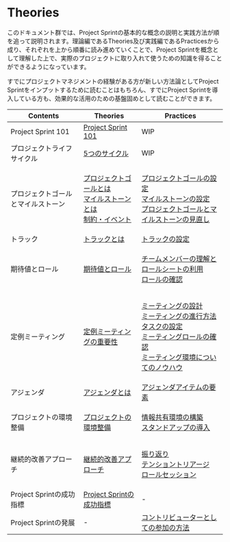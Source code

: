 # Theories

このドキュメント群では、Project Sprintの基本的な概念の説明と実践方法が順を追って説明されます。理論編であるTheories及び実践編であるPracticesから成り、それぞれを上から順番に読み進めていくことで、Project Sprintを概念として理解した上で、実際のプロジェクトに取り入れて使うための知識を得ることができるようになっています。

すでにプロジェクトマネジメントの経験がある方が新しい方法論としてProject Sprintをインプットするために読むことはもちろん、すでにProject Sprintを導入している方も、効果的な活用のための基盤固めとして読むことができます。

| Contents            | Theories                                                                                                                            | Practices                                                                                                                                                                                                                                                                                                       |
| ------------------- | ----------------------------------------------------------------------------------------------------------------------------------- | --------------------------------------------------------------------------------------------------------------------------------------------------------------------------------------------------------------------------------------------------------------------------------------------------------------- |
| Project Sprint 101  | [Project Sprint 101](../../v3.2/theories/101.md)                                                                                    | WIP                                                                                                                                                                                                                                                                                                             |
| プロジェクトライフサイクル       | [5つのサイクル](project\_lifecycle.md)                                                                                                    | WIP                                                                                                                                                                                                                                                                                                             |
| プロジェクトゴールとマイルストーン   | <p><a href="project_goals.md">プロジェクトゴールとは</a><br><a href="milestones.md">マイルストーンとは</a><br><a href="restrictions.md">制約・イベント</a></p> | <p><a href="../../v3.2/practices/project_goals.md">プロジェクトゴールの設定</a><br><a href="broken-reference">マイルストーンの設定</a><br><a href="../practices/reviewing_project_goals_and_milestones.md">プロジェクトゴールとマイルストーンの見直し</a></p>                                                                                              |
| トラック                | [トラックとは](tracks.md)                                                                                                                 | [トラックの設定](../practices/tracks.md)                                                                                                                                                                                                                                                                               |
| 期待値とロール             | [期待値とロール](../../v3.2/theories/rolls.md)                                                                                             | <p><a href="../practices/rolls.md">チームメンバーの理解とロールシートの利用</a><br><a href="../practices/reviewing_rolls.md">ロールの確認</a></p>                                                                                                                                                                                         |
| 定例ミーティング            | [定例ミーティングの重要性](meetings.md)                                                                                                         | <p><a href="../practices/meetings.md">ミーティングの設計</a><br><a href="../practices/holding_meetings.md">ミーティングの進行方法</a><br><a href="../../v3.2/practices/tasks.md">タスクの設定</a><br><a href="../practices/meeting_rolls.md">ミーティングロールの確認</a><br><a href="../practices/meeting_environments.md">ミーティング環境についてのノウハウ</a></p> |
| アジェンダ               | [アジェンダとは](agenda.md)                                                                                                                | [アジェンダアイテムの要素](../../v3.2/practices/agenda.md)                                                                                                                                                                                                                                                                  |
| プロジェクトの環境整備         | [プロジェクトの環境整備](../../v3.2/theories/project\_environments.md)                                                                         | <p><a href="../practices/project_environments.md">情報共有環境の構築</a><br><a href="../practices/stand-up_meetings.md">スタンドアップの導入</a></p>                                                                                                                                                                               |
| 継続的改善アプローチ          | [継続的改善アプローチ](../../v3.2/theories/continuous\_improvement\_approach.md)                                                              | <p><a href="../practices/looking_back.md">振り返り</a><br><a href="../../v3.2/practices/tension_triage.md">テンショントリアージ</a><br><a href="broken-reference">ロールセッション</a></p>                                                                                                                                            |
| Project Sprintの成功指標 | [Project Sprintの成功指標](../../v3.2/theories/success\_metrics.md)                                                                      | -                                                                                                                                                                                                                                                                                                               |
| Project Sprintの発展   | -                                                                                                                                   | [コントリビューターとしての参加の方法](broken-reference)                                                                                                                                                                                                                                                                          |
